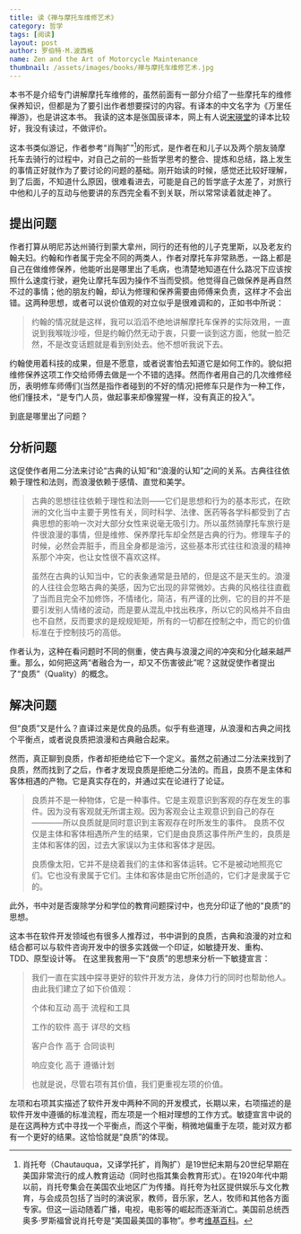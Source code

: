 ```yaml
---
title: 读《禅与摩托车维修艺术》 
category: 哲学  
tags: [阅读]  
layout: post  
author: 罗伯特·M.波西格  
name: Zen and the Art of Motorcycle Maintenance
thumbnail: /assets/images/books/禅与摩托车维修艺术.jpg
---
```


本书不是介绍专门讲解摩托车维修的，虽然前面有一部分介绍了一些摩托车的维修保养知识，但都是为了要引出作者想要探讨的内容。有译本的中文名字为《万里任禅游》，也是讲这本书。
我读的这本是张国辰译本，网上有人说[宋瑛堂](https://book.douban.com/subject/21371617/)的译本比较好，我没有读过，不做评价。

这本书类似游记，作者参考“肖陶扩”[^1]的形式，是作者在和儿子以及两个朋友骑摩托车去骑行的过程中，对自己之前的一些哲学思考的整合、提炼和总结，路上发生的事情正好就作为了要讨论的问题的基础。刚开始读的时候，感觉还比较好理解，到了后面，不知道什么原因，很难看进去，可能是自己的哲学底子太差了，对旅行中他和儿子的互动与他要讲的东西完全看不到关联，所以常常读着就走神了。 

## 提出问题

作者打算从明尼苏达州骑行到蒙大拿州，同行的还有他的儿子克里斯，以及老友约翰夫妇。约翰和作者属于完全不同的两类人，作者对摩托车非常熟悉，一路上都是自己在做维修保养，他能听出是哪里出了毛病，也清楚地知道在什么路况下应该按照什么速度行驶，避免让摩托车因为操作不当而受损。他觉得自己做保养是再自然不过的事情；他的朋友约翰，却认为修理和保养需要由师傅来负责，这样才不会出错。这两种思想，或者可以说价值观的对立似乎是很难调和的，正如书中所说：

> 约翰的情况就是这样，我可以滔滔不绝地讲解摩托车保养的实际效用，一直说到我喉咙沙哑，但是约翰仍然无动于衷，只要一谈到这方面，他就一脸茫然，不是改变话题就是看到别处去。他不想听我说下去。

约翰使用着科技的成果，但是不愿意，或者说害怕去知道它是如何工作的。貌似把维修保养这项工作交给师傅去做是一个不错的选择。然而作者用自己的几次维修经历，表明修车师傅们(当然是指作者碰到的不好的情况)把修车只是作为一种工作，他们懂技术，“是专门人员，做起事来却像猩猩一样，没有真正的投入”。

到底是哪里出了问题？

## 分析问题

这促使作者用二分法来讨论“古典的认知”和“浪漫的认知”之间的关系。古典往往依赖于理性和法则，而浪漫依赖于感情、直觉和美学。

> 古典的思想往往依赖于理性和法则——它们是思想和行为的基本形式，在欧洲的文化当中主要于男性有关，同时科学、法律、医药等各学科都受到了古典思想的影响一次对大部分女性来说毫无吸引力。所以虽然骑摩托车旅行是件很浪漫的事情，但是维修、保养摩托车却全然是古典的行为。修理车子的时候，必然会弄脏手，而且全身都是油污，这些基本形式往往和浪漫的精神系那个冲突，也让女性很不喜欢这样。
> 
>虽然在古典的认知当中，它的表象通常是丑陋的，但是这不是天生的。浪漫的人往往会忽略古典的美感，因为它出现的非常微妙。古典的风格往往直截了当而且完全不加修饰，不情绪化，简洁，有严谨的比例，它的目的并不是要引发别人情绪的波动，而是要从混乱中找出秩序，所以它的风格并不自由也不自然，反而要求的是规规矩矩，所有的一切都在控制之中，而它的价值标准在于控制技巧的高低。

作者认为，这种在看问题时不同的侧重，使古典与浪漫之间的冲突和分化越来越严重。那么，如何把这两“者融合为一，却又不伤害彼此”呢？这就促使作者提出了“良质”（Quality）的概念。

## 解决问题

但“良质”又是什么？直译过来是优良的品质。似乎有些道理，从浪漫和古典之间找个平衡点，或者说良质把浪漫和古典融合起来。

然而，真正聊到良质，作者却拒绝给它下一个定义。虽然之前通过二分法来找到了良质，然而找到了之后，作者才发现良质是拒绝二分法的。而且，良质不是主体和客体相遇的产物。它是真实存在的，并通过实在论进行了论证。

> 良质并不是一种物体，它是一种事件。它是主观意识到客观的存在发生的事件。因为没有客观就无所谓主观。因为客观会让主观意识到自己的存在————所以良质就是同时意识到主客观存在时所发生的事件。
> 良质不仅仅是主体和客体相遇所产生的结果，它们是由良质这事件所产生的，良质是主体和客体的因，过去大家误以为主体和客体才是因。
> 
> 良质像太阳，它并不是绕着我们的主体和客体运转。它不是被动地照亮它们。它也没有隶属于它们。主体和客体是由它所创造的，它们才是隶属于它的。


此外，书中对是否废除学分和学位的教育问题探讨中，也充分印证了他的“良质”的思想。


这本书在软件开发领域也有很多人推荐过，书中讲到的良质，古典和浪漫的对立和结合都可以与软件咨询开发中的很多实践做一个印证，如敏捷开发、重构、TDD、原型设计等。
在这里我套用一下“良质”的思想来分析一下敏捷宣言：

> 我们一直在实践中探寻更好的软件开发方法，身体力行的同时也帮助他人。由此我们建立了如下价值观：
>
> 个体和互动 高于 流程和工具
>
> 工作的软件 高于 详尽的文档
>
> 客户合作 高于 合同谈判
>
> 响应变化 高于 遵循计划
>
>也就是说，尽管右项有其价值，我们更重视左项的价值。

左项和右项其实描述了软件开发中两种不同的开发模式，长期以来，右项描述的是软件开发中遵循的标准流程，而左项是一个相对理想的工作方式。敏捷宣言中说的是在这两种方式中寻找一个平衡点，而这个平衡，稍微地偏重于左项，能对双方都有一个更好的结果。这恰恰就是“良质”的体现。




[^1]: 肖托夸（Chautauqua，又译学托扩，肖陶扩）是19世纪末期与20世纪早期在美国非常流行的成人教育运动（同时也指其集会教育形式）。在1920年代中期以前，肖托夸集会在美国农业地区广为传播。肖托夸为社区提供娱乐与文化教育，与会成员包括了当时的演说家，教师，音乐家，艺人，牧师和其他各方面专家。但这一运动随着广播，电视，电影等的崛起而逐渐消亡。美国前总统西奥多·罗斯福曾说肖托夸是“美国最美国的事物”。参考[维基百科](https://zh.wikipedia.org/wiki/肖托夸运动)。